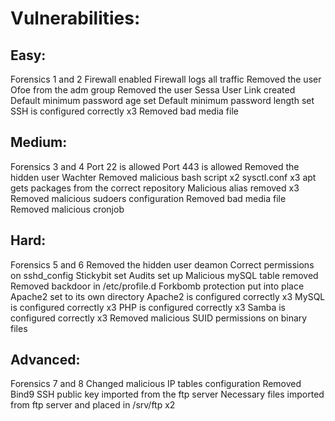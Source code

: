 # Vulnerabilities:

## Easy:
Forensics 1 and 2
Firewall enabled
Firewall logs all traffic
Removed the user Ofoe from the adm group
Removed the user Sessa
User Link created
Default minimum password age set
Default minimum password length set
SSH is configured correctly x3
Removed bad media file


## Medium:
Forensics 3 and 4
Port 22 is allowed
Port 443 is allowed
Removed the hidden user Wachter
Removed malicious bash script x2
sysctl.conf x3
apt gets packages from the correct repository
Malicious alias removed x3
Removed malicious sudoers configuration
Removed bad media file
Removed malicious cronjob



## Hard:
Forensics 5 and 6
Removed the hidden user deamon
Correct permissions on sshd_config
Stickybit set
Audits set up
Malicious mySQL table removed
Removed backdoor in /etc/profile.d
Forkbomb protection put into place
Apache2 set to its own directory
Apache2 is configured correctly x3
MySQL is configured correctly x3
PHP is configured correctly x3
Samba is configured correctly x3
Removed malicious SUID permissions on binary files


## Advanced:
Forensics 7 and 8
Changed malicious IP tables configuration
Removed Bind9
SSH public key imported from the ftp server
Necessary files imported from ftp server and placed in /srv/ftp x2
